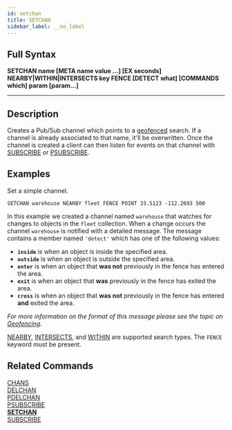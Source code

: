 ```yaml
---
id: setchan
title: SETCHAN
sidebar_label: __no_label
---
```


## Full Syntax

**SETCHAN  name [META name value ...] [EX seconds] NEARBY|WITHIN|INTERSECTS key FENCE [DETECT what] [COMMANDS which] param [param...]**

---

## Description

Creates a Pub/Sub channel which points to a [geofenced](../topics/geofencing.md) search. If a channel is already associated to that name, it'll be overwritten. Once the channel is created a client can then listen for events on that channel with [SUBSCRIBE](../commands/subscribe.md) or [PSUBSCRIBE](../commands/psubscribe.md).

## Examples

Set a simple channel.

```tile38-cli
SETCHAN warehouse NEARBY fleet FENCE POINT 33.5123 -112.2693 500
```

In this example we created a channel named `warehouse` that watches for changes to objects in the `fleet` collection. When a change occurs the channel `warehouse` is notified with a detailed message. The message contains a member named `'detect'` which has one of the following values:

- **`inside`** is when an object is inside the specified area.
- **`outside`** is when an object is outside the specified area.
- **`enter`** is when an object that **was not** previously in the fence has entered the area.
- **`exit`** is when an object that **was** previously in the fence has exited the area.
- **`cross`** is when an object that **was not** previously in the fence has entered **and** exited the area.

*For more information on the format of this message please see the topic on [Geofencing](../topics/geofencing.md).*

[NEARBY](../commands/nearby.md), [INTERSECTS](../commands/intersects.md), and [WITHIN](../commands/within.md) are supported search types. The `FENCE` keyword must be present.

## Related Commands

[CHANS](../commands/chans.md)<br>
[DELCHAN](../commands/delchan.md)<br>
[PDELCHAN](../commands/pdelchan.md)<br>
[PSUBSCRIBE](../commands/psubscribe.md)<br>
**[SETCHAN](../commands/setchan.md)**<br>
[SUBSCRIBE](../commands/subscribe.md)<br>
